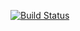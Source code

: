 [![Build Status](https://travis-ci.org/michalrus/hstatusbar.svg?branch=master)](https://travis-ci.org/michalrus/hstatusbar)
